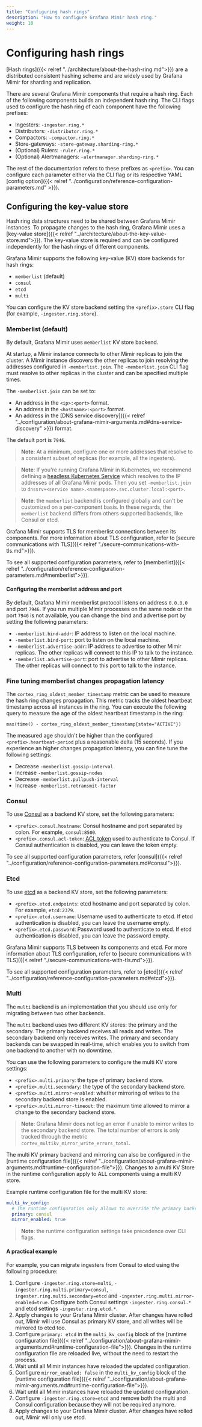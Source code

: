 ```yaml
---
title: "Configuring hash rings"
description: "How to configure Grafana Mimir hash ring."
weight: 10
---
```


# Configuring hash rings

[Hash rings]({{< relref "../architecture/about-the-hash-ring.md">}}) are a distributed consistent hashing scheme and are widely used by Grafana Mimir for sharding and replication.

There are several Grafana Mimir components that require a hash ring.
Each of the following components builds an independent hash ring.
The CLI flags used to configure the hash ring of each component have the following prefixes:

- Ingesters: `-ingester.ring.*`
- Distributors: `-distributor.ring.*`
- Compactors: `-compactor.ring.*`
- Store-gateways: `-store-gateway.sharding-ring.*`
- (Optional) Rulers: `-ruler.ring.*`
- (Optional) Alertmanagers: `-alertmanager.sharding-ring.*`

The rest of the documentation refers to these prefixes as `<prefix>`.
You can configure each parameter either via the CLI flag or its respective YAML [config option]({{< relref "../configuration/reference-configuration-parameters.md" >}}).

## Configuring the key-value store

Hash ring data structures need to be shared between Grafana Mimir instances.
To propagate changes to the hash ring, Grafana Mimir uses a [key-value store]({{< relref "../architecture/about-the-key-value-store.md">}}).
The key-value store is required and can be configured independently for the hash rings of different components.

Grafana Mimir supports the following key-value (KV) store backends for hash rings:

- `memberlist` (default)
- `consul`
- `etcd`
- `multi`

You can configure the KV store backend setting the `<prefix>.store` CLI flag (for example, `-ingester.ring.store`).

### Memberlist (default)

By default, Grafana Mimir uses `memberlist` KV store backend.

At startup, a Mimir instance connects to other Mimir replicas to join the cluster.
A Mimir instance discovers the other replicas to join resolving the addresses configured in `-memberlist.join`.
The `-memberlist.join` CLI flag must resolve to other replicas in the cluster and can be specified multiple times.

The `-memberlist.join` can be set to:

- An address in the `<ip>:<port>` format.
- An address in the `<hostname>:<port>` format.
- An address in the [DNS service discovery]({{< relref "../configuration/about-grafana-mimir-arguments.md#dns-service-discovery" >}}) format.

The default port is `7946`.

> **Note**: At a minimum, configure one or more addresses that resolve to a consistent subset of replicas (for example, all the ingesters).

> **Note**: If you're running Grafana Mimir in Kubernetes, we recommend defining a [headless Kubernetes Service](https://kubernetes.io/docs/concepts/services-networking/service/#headless-services) which resolves to the IP addresses of all Grafana Mimir pods. Then you set `-memberlist.join` to `dnssrv+<service name>.<namespace>.svc.cluster.local:<port>`.

> **Note**: the `memberlist` backend is configured globally and can't be customized on a per-component basis. In these regards, the `memberlist` backend differs from others supported backends, like Consul or etcd.

Grafana Mimir supports TLS for memberlist connections between its components.
For more information about TLS configuration, refer to [secure communications with TLS]({{< relref "./secure-communications-with-tls.md">}}).

To see all supported configuration parameters, refer to [memberlist]({{< relref "../configuration/reference-configuration-parameters.md#memberlist">}}).

#### Configuring the memberlist address and port

By default, Grafana Mimir memberlist protocol listens on address `0.0.0.0` and port `7946`.
If you run multiple Mimir processes on the same node or the port `7946` is not available, you can change the bind and advertise port by setting the following parameters:

- `-memberlist.bind-addr`: IP address to listen on the local machine.
- `-memberlist.bind-port`: port to listen on the local machine.
- `-memberlist.advertise-addr`: IP address to advertise to other Mimir replicas. The other replicas will connect to this IP to talk to the instance.
- `-memberlist.advertise-port`: port to advertise to other Mimir replicas. The other replicas will connect to this port to talk to the instance.

### Fine tuning memberlist changes propagation latency

The `cortex_ring_oldest_member_timestamp` metric can be used to measure the hash ring changes propagation.
This metric tracks the oldest heartbeat timestamp across all instances in the ring.
You can execute the following query to measure the age of the oldest heartbeat timestamp in the ring:

```promql
max(time() - cortex_ring_oldest_member_timestamp{state="ACTIVE"})
```

The measured age shouldn't be higher than the configured `<prefix>.heartbeat-period` plus a reasonable delta (15 seconds).
If you experience an higher changes propagation latency, you can fine tune the following settings:

- Decrease `-memberlist.gossip-interval`
- Increase `-memberlist.gossip-nodes`
- Decrease `-memberlist.pullpush-interval`
- Increase `-memberlist.retransmit-factor`

### Consul

To use [Consul](https://www.consul.io) as a backend KV store, set the following parameters:

- `<prefix>.consul.hostname`: Consul hostname and port separated by colon. For example, `consul:8500`.
- `<prefix>.consul.acl-token`: [ACL token](https://www.consul.io/docs/security/acl/acl-system) used to authenticate to Consul. If Consul authentication is disabled, you can leave the token empty.

To see all supported configuration parameters, refer [consul]({{< relref "../configuration/reference-configuration-parameters.md#consul">}}).

### Etcd

To use [etcd](https://etcd.io) as a backend KV store, set the following parameters:

- `<prefix>.etcd.endpoints`: etcd hostname and port separated by colon. For example, `etcd:2379`.
- `<prefix>.etcd.username`: Username used to authenticate to etcd. If etcd authentication is disabled, you can leave the username empty.
- `<prefix>.etcd.password`: Password used to authenticate to etcd. If etcd authentication is disabled, you can leave the password empty.

Grafana Mimir supports TLS between its components and etcd.
For more information about TLS configuration, refer to [secure communications with TLS]({{< relref "./secure-communications-with-tls.md">}}).

To see all supported configuration parameters, refer to [etcd]({{< relref "../configuration/reference-configuration-parameters.md#etcd">}}).

### Multi

The `multi` backend is an implementation that you should use only for migrating between two other backends.

The `multi` backend uses two different KV stores: the primary and the secondary.
The primary backend receives all reads and writes.
The secondary backend only receives writes.
The primary and secondary backends can be swapped in real-time, which enables you to switch from one backend to another with no downtime.

You can use the following parameters to configure the multi KV store settings:

- `<prefix>.multi.primary`: the type of primary backend store.
- `<prefix>.multi.secondary`: the type of the secondary backend store.
- `<prefix>.multi.mirror-enabled`: whether mirroring of writes to the secondary backend store is enabled.
- `<prefix>.multi.mirror-timeout`: the maximum time allowed to mirror a change to the secondary backend store.

> **Note**: Grafana Mimir does not log an error if unable to mirror writes to the secondary backend store. The total number of errors is only tracked through the metric `cortex_multikv_mirror_write_errors_total`.

The multi KV primary backend and mirroring can also be configured in the [runtime configuration file]({{< relref "../configuration/about-grafana-mimir-arguments.md#runtime-configuration-file">}}).
Changes to a multi KV Store in the runtime configuration apply to ALL components using a multi KV store.

Example runtime configuration file for the multi KV store:

```yaml
multi_kv_config:
  # The runtime configuration only allows to override the primary backend and whether mirroring is enabled.
  primary: consul
  mirror_enabled: true
```

> **Note**: the runtime configuration settings take precedence over CLI flags.

#### A practical example

For example, you can migrate ingesters from Consul to etcd using the following procedure:

1. Configure `-ingester.ring.store=multi`, `-ingester.ring.multi.primary=consul`, `-ingester.ring.multi.secondary=etcd` and `-ingester.ring.multi.mirror-enabled=true`. Configure both Consul settings `-ingester.ring.consul.*` and etcd settings `-ingester.ring.etcd.*`.
1. Apply changes to your Grafana Mimir cluster. After changes have rolled out, Mimir will use Consul as primary KV store, and all writes will be mirrored to etcd too.
1. Configure `primary: etcd` in the `multi_kv_config` block of the [runtime configuration file]({{< relref "../configuration/about-grafana-mimir-arguments.md#runtime-configuration-file">}}). Changes in the runtime configuration file are reloaded live, without the need to restart the process.
1. Wait until all Mimir instances have reloaded the updated configuration.
1. Configure `mirror_enabled: false` in the `multi_kv_config` block of the [runtime configuration file]({{< relref "../configuration/about-grafana-mimir-arguments.md#runtime-configuration-file">}}).
1. Wait until all Mimir instances have reloaded the updated configuration.
1. Configure `-ingester.ring.store=etcd` and remove both the multi and Consul configuration because they will not be required anymore.
1. Apply changes to your Grafana Mimir cluster. After changes have rolled out, Mimir will only use etcd.
